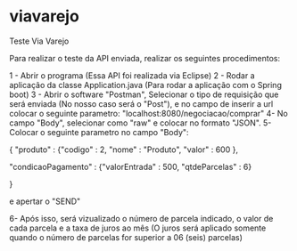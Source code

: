 
# viavarejo
Teste Via Varejo

Para realizar o teste da API enviada, realizar os seguintes procedimentos: <br />

1 - Abrir o programa (Essa API foi realizada via Eclipse)
2 - Rodar a aplicação da classe Application.java (Para rodar a aplicação com o Spring boot)
3 - Abrir o software "Postman", Selecionar o tipo de requisição que será enviada (No nosso caso será o "Post"), e no campo de inserir a url colocar o seguinte parametro: "localhost:8080/negociacao/comprar" 
4- No campo "Body", selecionar como "raw" e colocar no formato "JSON".
5- Colocar o seguinte parametro no campo "Body":

{
"produto" : {"codigo" : 2, "nome" : "Produto", "valor" : 600 },

"condicaoPagamento" : {"valorEntrada" : 500, "qtdeParcelas" : 6}

}

e apertar o "SEND"

6- Após isso, será vizualizado o número de parcela indicado, o valor de cada parcela e a taxa de juros ao mês (O juros será aplicado somente quando o número de parcelas for superior a 06 (seis) parcelas)
